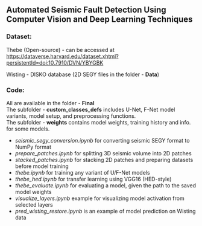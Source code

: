 ## Automated Seismic Fault Detection Using Computer Vision and Deep Learning Techniques 

### Dataset: 
Thebe (Open-source) - can be accessed at 
https://dataverse.harvard.edu/dataset.xhtml?persistentId=doi:10.7910/DVN/YBYGBK

Wisting - DISKO database (2D SEGY files in the folder - **Data**)

### Code:
All are available in the folder - **Final**  
The subfolder - **custom_classes_defs** includes U-Net, F-Net model variants, model setup, and preprocessing functions.   
The subfolder - **weights** contains model weights, training history and info. for some models.  

- *seismic_segy_conversion.ipynb* for converting seismic SEGY format to NumPy format  
- *prepare_patches.ipynb* for splitting 3D seismic volume into 2D patches   
- *stacked_patches.ipynb* for stacking 2D patches and preparing datasets before model training
- *thebe.ipynb* for training any variant of U/F-Net models
- *thebe_hed.ipynb* for transfer learning using VGG16 (HED-style)
- *thebe_evaluate.ipynb* for evaluating a model, given the path to the saved model weights
- *visualize_layers.ipynb* example for visualizing model activation from selected layers
- *pred_wisting_restore.ipynb* is an example of model prediction on Wisting data









